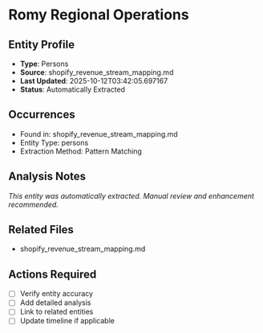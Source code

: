# Romy Regional Operations

## Entity Profile
- **Type**: Persons
- **Source**: shopify_revenue_stream_mapping.md
- **Last Updated**: 2025-10-12T03:42:05.697167
- **Status**: Automatically Extracted

## Occurrences
- Found in: shopify_revenue_stream_mapping.md
- Entity Type: persons
- Extraction Method: Pattern Matching

## Analysis Notes
*This entity was automatically extracted. Manual review and enhancement recommended.*

## Related Files
- shopify_revenue_stream_mapping.md

## Actions Required
- [ ] Verify entity accuracy
- [ ] Add detailed analysis
- [ ] Link to related entities
- [ ] Update timeline if applicable
